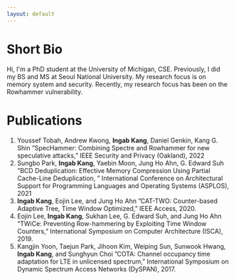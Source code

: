 ```yaml
---
layout: default
---
```


# Short Bio
Hi, I'm a PhD student at the University of Michigan, CSE. Previously, I did my BS and MS at Seoul National University. 
My research focus is on memory system and security. Recently, my research focus has been on the Rowhammer vulnerability.

# Publications

1. Youssef Tobah, Andrew Kwong, **Ingab Kang**, Daniel Genkin, Kang G. Shin ”SpecHammer:
Combining Spectre and Rowhammer for new speculative attacks,” IEEE Security and Privacy
(Oakland), 2022
2. Sungbo Park, **Ingab Kang**, Yaebin Moon, Jung Ho Ahn, G. Edward Suh ”BCD Deduplication:
Effective Memory Compression Using Partial Cache-Line Deduplication, ” International Conference on Architectural Support for Programming Languages and Operating Systems (ASPLOS),
2021
3. **Ingab Kang**, Eojin Lee, and Jung Ho Ahn ”CAT-TWO: Counter-based Adaptive Tree, Time
Window Optimized,” IEEE Access, 2020.
4. Eojin Lee, **Ingab Kang**, Sukhan Lee, G. Edward Suh, and Jung Ho Ahn “TWiCe: Preventing
Row-hammering by Exploiting Time Window Counters,” International Symposium on Computer Architecture (ISCA), 2019.
5. Kangjin Yoon, Taejun Park, Jihoon Kim, Weiping Sun, Sunwook Hwang, **Ingab Kang**, and
Sunghyun Choi ”COTA: Channel occupancy time adaptation for LTE in unlicensed spectrum,” International Symposium on Dynamic Spectrum Access Networks (DySPAN), 2017.